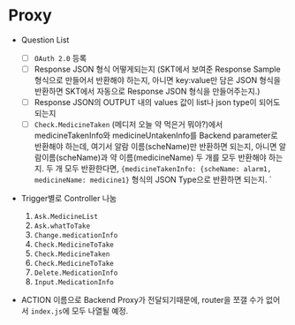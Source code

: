 # Proxy 

- Question List
    - [ ] `OAuth 2.0` 등록
    - [ ] Response JSON 형식 어떻게되는지 (SKT에서 보여준 Response Sample형식으로 만들어서 반환해야 하는지, 아니면 key:value만 담은 JSON 형식을 반환하면 SKT에서 자동으로 Response JSON 형식을 만들어주는지.)
    - [ ] Response JSON의 OUTPUT 내의 values 값이 list나 json type이 되어도 되는지
    - [ ] `Check.MedicineTaken` (메디저 오늘 약 먹은거 뭐야?)에서 medicineTakenInfo와 medicineUntakenInfo를 Backend parameter로 반환해야 하는데, 여기서 알람 이름(scheName)만 반환하면 되는지, 아니면 알람이름(scheName)과 약 이름(medicineName) 두 개를 모두 반환해야 하는지. 두 개 모두 반환한다면, `{medicineTakenInfo: {scheName: alarm1, medicineName: medicine1}` 형식의 JSON Type으로 반환하면 되는지.
`
- Trigger별로 Controller 나눔
    1. `Ask.MedicineList`
    2. `Ask.whatToTake`
    3. `Change.medicationInfo`
    4. `Check.MedicineToTake`
    5. `Check.MedicineTaken`
    6. `Check.MedicineToTake`
    7. `Delete.MedicationInfo`
    8. `Input.MedicationInfo`

- ACTION 이름으로 Backend Proxy가 전달되기때문에, router을 쪼갤 수가 없어서 `index.js`에 모두 나열될 예정.

